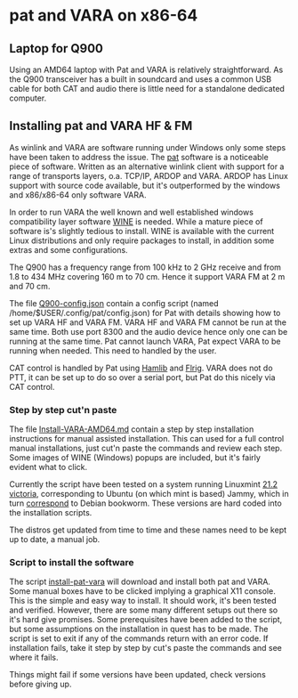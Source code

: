 # pat and VARA on x86-64

## Laptop for Q900 

Using an AMD64 laptop with Pat and VARA is relatively straightforward.
As the Q900 transceiver has a built in soundcard and uses a common USB
cable for both CAT and audio there is little need for a standalone
dedicated computer.


## Installing pat and VARA HF & FM
As winlink and VARA are software running under Windows only some
steps have been taken to address  the issue. The 
[pat](https://getpat.io/) software is
a noticeable piece of software. Written as an alternative winlink client
with support for a range of transports layers, o.a. 
TCP/IP, ARDOP and VARA. ARDOP has Linux support with source code available, 
but it's outperformed by the windows and x86/x86-64 only software VARA. 

In order to run VARA the well known and well established windows
compatibility layer software [WINE](https://www.winehq.org/) is
needed.  While a mature piece of software is's slightly tedious to
install.  WINE is available with the current Linux distributions and
only require packages to install, in addition some extras and some
configurations.

The Q900 has a frequency range from 100 kHz to 2 GHz receive and from
1.8 to 434 MHz covering 160 m to 70 cm. Hence it support VARA FM 
at 2 m and 70 cm. 

The file
[Q900-config.json](https://github.com/olewsaa/amateur-radio/blob/main/pat-amd64/Q900-config.json)
contain a config script (named /home/$USER/.config/pat/config.json)
for Pat with details showing how to set up VARA HF and VARA FM. VARA
HF and VARA FM cannot be run at the same time. Both use port 8300 and
the audio device hence only one can be running at the same time. Pat
cannot launch VARA, Pat expect VARA to be running when needed. This
need to handled by the user.

CAT control is handled by Pat using [Hamlib](https://hamlib.github.io/) 
and  [Flrig](http://www.w1hkj.com/).  VARA does not do PTT, it can be set 
up to do so over a serial port,  but Pat do this nicely via CAT control.


### Step by step cut'n paste

The file [Install-VARA-AMD64.md](https://github.com/olewsaa/amateur-radio/blob/main/pat-amd64/Install-VARA-AMD64.md) 
contain a step by step installation
instructions for manual assisted installation. This can used for a
full control manual installations, just cut'n paste the commands and
review each step. Some images of WINE (Windows) popups are included,
but it's fairly evident what to click.

Currently the script have been tested on a system running Linuxmint
[21.2 victoria](https://linuxmint.com/download_all.php), corresponding 
to Ubuntu (on which mint is based) Jammy, which in turn 
[correspond](https://askubuntu.com/questions/445487/what-debian-version-are-the-different-ubuntu-versions-based-on) 
to Debian bookworm. These versions are hard coded into the installation scripts. 

The distros get updated from time to time and these names need to be kept up to date,
a manual job.

### Script to install the software

The script [install-pat-vara](https://github.com/olewsaa/amateur-radio/blob/main/pat-amd64/install-pat-vara) 
will download and install
both pat and VARA. Some manual boxes have to be clicked implying 
a graphical X11 console. This is the simple and easy way to install.
It should work, it's been tested and verified. However, there are some
many different setups out there so it's hard give promises. Some 
prerequisites have been added to the script, but some assumptions on the 
installation in quest has to be made. The script is set to exit if any
of the commands return with an error code. If installation fails, take
it step by step by cut's paste the commands and see where it fails. 

Things might fail if some versions have been updated, check versions 
before giving up.





